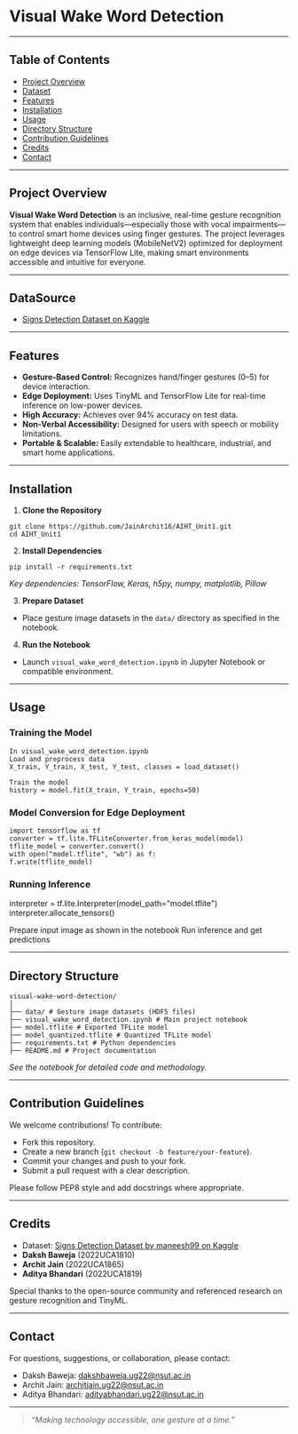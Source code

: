# Visual Wake Word Detection

---

## Table of Contents

- [Project Overview](#project-overview)
- [Dataset](#DataSource)
- [Features](#features)
- [Installation](#installation)
- [Usage](#usage)
- [Directory Structure](#directory-structure)
- [Contribution Guidelines](#contribution-guidelines)
- [Credits](#credits)
- [Contact](#contact)

---

## Project Overview

**Visual Wake Word Detection** is an inclusive, real-time gesture recognition system that enables individuals—especially those with vocal impairments—to control smart home devices using finger gestures. The project leverages lightweight deep learning models (MobileNetV2) optimized for deployment on edge devices via TensorFlow Lite, making smart environments accessible and intuitive for everyone.

---

## DataSource

- [Signs Detection Dataset on Kaggle](https://www.kaggle.com/datasets/maneesh99/signs-detection-dataset)

---

## Features

- **Gesture-Based Control:** Recognizes hand/finger gestures (0–5) for device interaction.
- **Edge Deployment:** Uses TinyML and TensorFlow Lite for real-time inference on low-power devices.
- **High Accuracy:** Achieves over 94% accuracy on test data.
- **Non-Verbal Accessibility:** Designed for users with speech or mobility limitations.
- **Portable & Scalable:** Easily extendable to healthcare, industrial, and smart home applications.

---

## Installation

1. **Clone the Repository**

```
git clone https://github.com/JainArchit16/AIHT_Unit1.git
cd AIHT_Unit1

```

2. **Install Dependencies**

```
pip install -r requirements.txt
```

_Key dependencies: TensorFlow, Keras, h5py, numpy, matplotlib, Pillow_

3. **Prepare Dataset**

- Place gesture image datasets in the `data/` directory as specified in the notebook.

4. **Run the Notebook**

- Launch `visual_wake_word_detection.ipynb` in Jupyter Notebook or compatible environment.

---

## Usage

### Training the Model

```
In visual_wake_word_detection.ipynb
Load and preprocess data
X_train, Y_train, X_test, Y_test, classes = load_dataset()

Train the model
history = model.fit(X_train, Y_train, epochs=50)

```

### Model Conversion for Edge Deployment

```
import tensorflow as tf
converter = tf.lite.TFLiteConverter.from_keras_model(model)
tflite_model = converter.convert()
with open("model.tflite", "wb") as f:
f.write(tflite_model)
```

### Running Inference

interpreter = tf.lite.Interpreter(model_path="model.tflite")
interpreter.allocate_tensors()

Prepare input image as shown in the notebook
Run inference and get predictions

---

## Directory Structure

```
visual-wake-word-detection/
│
├── data/ # Gesture image datasets (HDF5 files)
├── visual_wake_word_detection.ipynb # Main project notebook
├── model.tflite # Exported TFLite model
├── model_quantized.tflite # Quantized TFLite model
├── requirements.txt # Python dependencies
├── README.md # Project documentation
```

_See the notebook for detailed code and methodology._

---

## Contribution Guidelines

We welcome contributions! To contribute:

- Fork this repository.
- Create a new branch (`git checkout -b feature/your-feature`).
- Commit your changes and push to your fork.
- Submit a pull request with a clear description.

Please follow PEP8 style and add docstrings where appropriate.

---

## Credits

- Dataset: [Signs Detection Dataset by maneesh99 on Kaggle](https://www.kaggle.com/datasets/maneesh99/signs-detection-dataset)
- **Daksh Baweja** (2022UCA1810)
- **Archit Jain** (2022UCA1865)
- **Aditya Bhandari** (2022UCA1819)

Special thanks to the open-source community and referenced research on gesture recognition and TinyML.

---

## Contact

For questions, suggestions, or collaboration, please contact:

- Daksh Baweja: dakshbaweja.ug22@nsut.ac.in
- Archit Jain: architjain.ug22@nsut.ac.in
- Aditya Bhandari: adityabhandari.ug22@nsut.ac.in

---

> _“Making technology accessible, one gesture at a time.”_
